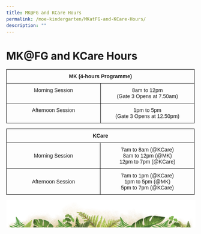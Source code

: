 ```yaml
---
title: MK@FG and KCare Hours
permalink: /moe-kindergarten/MKatFG-and-KCare-Hours/
description: ""
---
```

# MK@FG and KCare Hours

<style type="text/css">
.tg  {border-collapse:collapse;border-spacing:0;}
.tg td{border-color:black;border-style:solid;border-width:1px;font-family:Arial, sans-serif;font-size:14px;
  overflow:hidden;padding:10px 5px;word-break:normal;}
.tg th{border-color:black;border-style:solid;border-width:1px;font-family:Arial, sans-serif;font-size:14px;
  font-weight:normal;overflow:hidden;padding:10px 5px;word-break:normal;}
.tg .tg-baqh{text-align:center;vertical-align:top}
.tg .tg-amwm{font-weight:bold;text-align:center;vertical-align:top}
</style>
<table class="tg" style="undefined;table-layout: fixed; width: 502px">
<colgroup>
<col style="width: 251px">
<col style="width: 251px">
</colgroup>
<thead>
  <tr>
    <th class="tg-amwm" colspan="2">MK (4-hours Programme)</th>
  </tr>
</thead>
<tbody>
  <tr>
    <td class="tg-baqh">Morning Session</td>
    <td class="tg-baqh">8am to 12pm<br>(Gate 3 Opens at 7.50am)</td>
  </tr>
  <tr>
    <td class="tg-baqh">Afternoon Session</td>
    <td class="tg-baqh">1pm to 5pm<br>(Gate 3 Opens at 12.50pm)</td>
  </tr>
</tbody>
</table>


<style type="text/css">
.tg  {border-collapse:collapse;border-spacing:0;}
.tg td{border-color:black;border-style:solid;border-width:1px;font-family:Arial, sans-serif;font-size:14px;
  overflow:hidden;padding:10px 5px;word-break:normal;}
.tg th{border-color:black;border-style:solid;border-width:1px;font-family:Arial, sans-serif;font-size:14px;
  font-weight:normal;overflow:hidden;padding:10px 5px;word-break:normal;}
.tg .tg-amwm{font-weight:bold;text-align:center;vertical-align:top}
.tg .tg-nrix{text-align:center;vertical-align:middle}
</style>
<table class="tg" style="undefined;table-layout: fixed; width: 502px">
<colgroup>
<col style="width: 251px">
<col style="width: 251px">
</colgroup>
<thead>
  <tr>
    <th class="tg-amwm" colspan="2">KCare  </th>
  </tr>
</thead>
<tbody>
  <tr>
    <td class="tg-nrix"> Morning Session</td>
    <td class="tg-nrix">7am to 8am (@KCare)<br>8am to 12pm (@MK)<br>12pm to 7pm (@KCare) </td>
  </tr>
  <tr>
    <td class="tg-nrix"> Afternoon Session</td>
    <td class="tg-nrix"> 7am to 1pm (@KCare)<br>1pm to 5pm (@MK)<br>5pm to 7pm (@KCare)</td>
  </tr>
</tbody>
</table>

![](/images/bg-bottom.png)